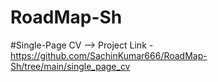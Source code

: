 # RoadMap-Sh

#Single-Page CV
--> Project Link - https://github.com/SachinKumar666/RoadMap-Sh/tree/main/single_page_cv
